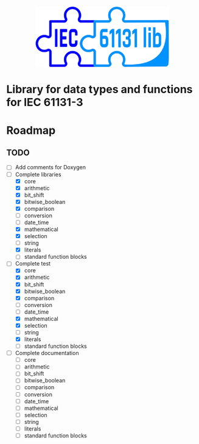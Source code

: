 <p align="center">
  <img src="doc/iec61131-3lib.png" width="350" alt="EC61131LIB">
</p>

# Library for data types and functions for IEC 61131-3

# Roadmap

## TODO
* [ ] Add comments for Doxygen
* [ ] Complete libraries
   * [x] core
   * [x] arithmetic
   * [x] bit_shift
   * [x] bitwise_boolean
   * [x] comparison
   * [ ] conversion
   * [ ] date_time
   * [x] mathematical
   * [x] selection
   * [ ] string
   * [x] literals
   * [ ] standard function blocks
 
* [ ] Complete test
   * [x] core
   * [x] arithmetic
   * [x] bit_shift
   * [x] bitwise_boolean
   * [x] comparison
   * [ ] conversion
   * [ ] date_time
   * [x] mathematical
   * [x] selection
   * [ ] string
   * [x] literals
   * [ ] standard function blocks
   
* [ ] Complete documentation
   * [ ] core
   * [ ] arithmetic
   * [ ] bit_shift
   * [ ] bitwise_boolean
   * [ ] comparison
   * [ ] conversion
   * [ ] date_time
   * [ ] mathematical
   * [ ] selection
   * [ ] string
   * [ ] literals
   * [ ] standard function blocks
